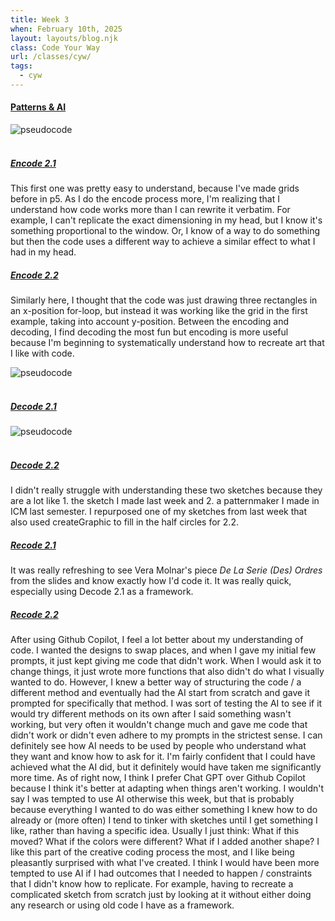 ```yaml
---
title: Week 3
when: February 10th, 2025
layout: layouts/blog.njk
class: Code Your Way
url: /classes/cyw/
tags:
  - cyw
---
```


#### <a target="_blank" href="https://github.com/olivia-em/codeyourway">Patterns & AI</a>

<div class="img-div">
<img class="blog-img" alt="pseudocode" src="https://cdn.glitch.me/d7ac8ce9-d6b5-4915-b92c-e6f0bf0d0c29/IMG_6201.JPG?v=1739834814659">
</div>
 <br>

##### <a target="_blank" href="https://olivia-em.github.io/codeyourway/encode/encode6/index.html">Encode 2.1</a>

This first one was pretty easy to understand, because I've made grids before in p5. As I do the encode process more, I'm realizing that I understand how code works
more than I can rewrite it verbatim. For example, I can't replicate the exact dimensioning in my head, but I know it's something proportional to the window. Or, I know of a way to do something
but then the code uses a different way to achieve a similar effect to what I had in my head. 

##### <a target="_blank" href="https://olivia-em.github.io/codeyourway/encode/encode7/index.html">Encode 2.2</a>

Similarly here, I thought that the code was just drawing three rectangles in an x-position for-loop, but instead it was working like the grid in the first example, taking into account y-position. 
Between the encoding and decoding, I find decoding the most fun but encoding is more useful because I'm beginning to systematically understand how to recreate art that I like with code.

<div class="img-div">
<img class="blog-img" alt="pseudocode" src="https://cdn.glitch.me/d7ac8ce9-d6b5-4915-b92c-e6f0bf0d0c29/IMG_6202.jpg?v=1739834824506">
</div>
 <br>
 
##### <a target="_blank" href="https://olivia-em.github.io/codeyourway/decode/decode6/index.html">Decode 2.1</a> 

<div class="img-div">
<img class="blog-img" alt="pseudocode" src="https://cdn.glitch.me/d7ac8ce9-d6b5-4915-b92c-e6f0bf0d0c29/IMG_6203.jpg?v=1739834834299">
</div>
 <br>
 
##### <a target="_blank" href="https://olivia-em.github.io/codeyourway/decode/decode7/index.html">Decode 2.2</a>

I didn't really struggle with understanding these two sketches because they are a lot like 1. the sketch I made last week and 2. a patternmaker I made in ICM last semester. I repurposed one of my sketches
from last week that also used createGraphic to fill in the half circles for 2.2. 
 
##### <a target="_blank" href="https://olivia-em.github.io/codeyourway/recode/recode3/index.html">Recode 2.1</a>

It was really refreshing to see Vera Molnar's piece <i>De La Serie (Des) Ordres</i> from the slides and know exactly how I'd code it. It was really quick, especially using Decode 2.1 as a framework.

##### <a target="_blank" href="https://olivia-em.github.io/codeyourway/recode/recode4/index.html">Recode 2.2</a>

After using Github Copilot, I feel a lot better about my understanding of code. I wanted the designs to swap places, and when I gave my initial few prompts, it just kept giving me code that didn't work. 
When I would ask it to change things, it just wrote more functions that also didn't do what I visually wanted to do. However, I knew a better way of structuring the code / a different method and eventually had the AI start from scratch 
and gave it prompted for specifically that method. I was sort of testing the AI to see if it would try different methods on its own after I said something wasn't working, but very often it wouldn't change much and 
gave me code that didn't work or didn't even adhere to my prompts in the strictest sense. I can definitely see how AI needs to be used by people who understand what they want and know how to ask for it. I'm fairly confident that I could have achieved 
what the AI did, but it definitely would have taken me significantly more time. As of right now, I think I prefer Chat GPT over Github Copilot because I think it's better at adapting when things aren't working. I wouldn't say I was tempted to use 
AI otherwise this week, but that is probably because everything I wanted to do was either something I knew how to do already or (more often) I tend to tinker with sketches until I get something I like, rather than having a specific idea. Usually I just think: What if this moved? What if the colors 
were different? What if I added another shape? I like this part of the creative coding process the most, and I like being pleasantly surprised with what I've created. I think I would have been more tempted to use AI if I had outcomes that I needed to happen / constraints that I didn't know how to replicate. For example, 
having to recreate a complicated sketch from scratch just by looking at it without either doing any research or using old code I have as a framework. 